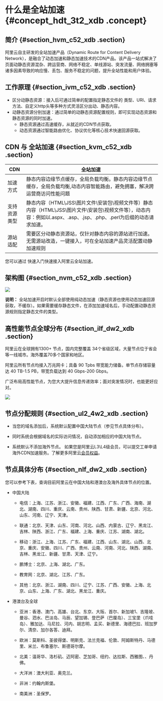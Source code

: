 # 什么是全站加速 {#concept_hdt_3t2_xdb .concept}

## 简介 {#section_hvm_c52_xdb .section}

阿里云自主研发的全站加速产品（Dynamic Route for Content Delivery Network），是融合了动态加速和静态加速技术的CDN产品。该产品一站式解决了页面动静态资源混杂、跨运营商、网络不稳定、单线源站、突发流量、网络拥塞等诸多因素导致的响应慢、丢包、服务不稳定的问题，提升全站性能和用户体验。

## 工作原理 {#section_ivm_c52_xdb .section}

-   区分动静态资源：接入后可通过简单的配置指定静态文件的 类型、URI、请求方法、自定义http头等多种方式灵活区分出动、静态内容。
-   动静态资源分别加速：通过简单的动静态资源配置规则，即可实现动态资源和静态资源的同时加速。
    -   静态资源通过高速缓存，从就近的CDN节点获取。
    -   动态资源通过智能路由优化、协议优化等核心技术快速回源获取。

## CDN 与 全站加速 {#section_kvm_c52_xdb .section}

|CDN|全站加速|
|---|----|
|加速方式|静态内容边缘节点缓存，全局负载均衡。静态内容边缘节点缓存，全局负载均衡,动态内容智能路由，避免拥塞，解决跨运营商访问性能问题|
|支持资源类型|静态内容（HTML\\JSS\\图片文件\\安装包\\视频文件等）静态内容（HTML\\JSS\\图片文件\\安装包\\视频文件等），动态内容：例如以.aspx、.asp、.jsp、.php、.perl为后缀的动态请求加速。|
|源站适配|需要区分动静态资源站，仅针对静态内容的源站进行加速。无需源站改造，一键接入，可在全站加速产品灵活配置动静加速规则|

您可以通过 快速入门快速接入阿里云全站加速。

## 架构图 {#section_nvm_c52_xdb .section}

![](http://static-aliyun-doc.oss-cn-hangzhou.aliyuncs.com/assets/img/13439/6063_zh-CN.png)

**说明：** 全站加速开启时默认全部使用纯动态加速（静态资源也使用动态加速回源获取，不缓存）。如果需要缓存静态文件，在添加加速域名后，手动配置动静态资源规则指定静态文件的类型。

## 高性能节点全球分布 {#section_ilf_dw2_xdb .section}

阿里云在全球拥有1300+ 节点，国内完整覆盖 34个省级区域，大量节点位于省会等一线城市。海外覆盖70多个国家和地区。

阿里云所有节点均接入万兆网卡；具备 90 Tpbs 带宽能力储备。单节点存储容量达 40 TB-1.5 PB，带宽负载达到 40 Gbps-200 Gbps。

广泛布局高性能节点，为您大大提升信息传递效率；面对突发情况时，也能更好应对。

![](http://static-aliyun-doc.oss-cn-hangzhou.aliyuncs.com/assets/img/13439/6065_zh-CN.png)

## 节点分配规则 {#section_ul2_4w2_xdb .section}

-   当您的域名添加后，系统默认配置中国大陆节点（参见节点具体分布）。

-   同时系统会根据域名的实际访问情况，自动添加相应的中国大陆节点。

-   系统默认不添加海外节点。 如果您是阿里云L3\\L4级会员，可以提交工单申请海外CDN加速服务。了解更多阿里云[会员权益](https://v.aliyun.com/#/rights)。


## 节点具体分布 {#section_nlf_dw2_xdb .section}

您可以参考下表，查询目前阿里云在中国大陆和港澳台及海外具体节点的位置。

-   中国大陆
    -   电信：上海、江苏、浙江、安徽、福建、江西、广东、广西、海南、湖北、湖南、四川、重庆、云南、贵州、陕西、甘肃、新疆、北京、河北、山东、河南、辽宁、天津。

    -   联通：北京、天津、山东、河南、河北、山西、内蒙古、辽宁、黑龙江、吉林、陕西、浙江、广东、福建、上海、重庆、江苏、湖南、湖北。

    -   移动：浙江、上海、江苏、广东、福建、江西、山东、湖北、山西、北京、重庆、安徽、四川、广西、贵州、云南、河南、河北、陕西、湖南、吉林、黑龙江、新疆、甘肃、天津、辽宁。

    -   鹏博士：北京、上海、湖北、广东。

    -   教育网：北京、湖北、江苏、广东。

    -   其他：北京、浙江、湖南、四川、辽宁、江苏、广西、安徽、上海、北京、山东、上海、广东、湖北、黑龙江、重庆。

-   港澳台及全球
    -   亚洲：香港、澳门、高雄、台北、东京、大阪、首尔、新加坡1、吉隆坡、曼谷、泗水、巴淡岛、马辰、望加锡、登巴萨（巴厘岛）、三宝垄（爪哇岛）、雅加达、马尼拉、河内、胡志明、孟买、新德里、海德巴拉、班加罗尔、清奈、加尔各答、迪拜。

    -   欧洲：莫斯科、圣彼得堡、明斯克、法兰克福、伦敦、阿姆斯特丹、马德里、米兰、布鲁塞尔、斯德哥尔摩。

    -   北美：温哥华、洛杉矶、迈阿密、芝加哥、纽约、达拉斯、西雅图、、丹佛。

    -   大洋洲：澳大利亚、奥克兰。

    -   非洲：约翰内斯堡。

    -   南美洲：圣保罗。


